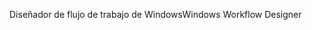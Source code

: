 <span data-ttu-id="5fd6b-101">Diseñador de flujo de trabajo de Windows</span><span class="sxs-lookup"><span data-stu-id="5fd6b-101">Windows Workflow Designer</span></span>